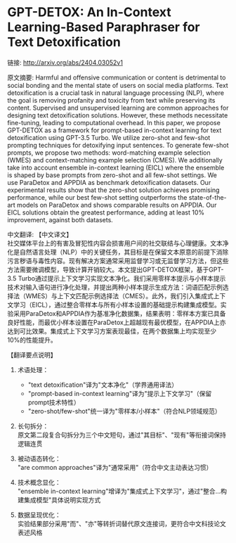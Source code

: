 # GPT-DETOX: An In-Context Learning-Based Paraphraser for Text Detoxification

链接: http://arxiv.org/abs/2404.03052v1

原文摘要:
Harmful and offensive communication or content is detrimental to social
bonding and the mental state of users on social media platforms. Text
detoxification is a crucial task in natural language processing (NLP), where
the goal is removing profanity and toxicity from text while preserving its
content. Supervised and unsupervised learning are common approaches for
designing text detoxification solutions. However, these methods necessitate
fine-tuning, leading to computational overhead. In this paper, we propose
GPT-DETOX as a framework for prompt-based in-context learning for text
detoxification using GPT-3.5 Turbo. We utilize zero-shot and few-shot prompting
techniques for detoxifying input sentences. To generate few-shot prompts, we
propose two methods: word-matching example selection (WMES) and
context-matching example selection (CMES). We additionally take into account
ensemble in-context learning (EICL) where the ensemble is shaped by base
prompts from zero-shot and all few-shot settings. We use ParaDetox and APPDIA
as benchmark detoxification datasets. Our experimental results show that the
zero-shot solution achieves promising performance, while our best few-shot
setting outperforms the state-of-the-art models on ParaDetox and shows
comparable results on APPDIA. Our EICL solutions obtain the greatest
performance, adding at least 10% improvement, against both datasets.

中文翻译:
【中文译文】  
社交媒体平台上的有害及冒犯性内容会损害用户间的社交联结与心理健康。文本净化是自然语言处理（NLP）中的关键任务，其目标是在保留文本原意的前提下消除污言秽语与毒性内容。现有解决方案通常采用监督学习或无监督学习方法，但这些方法需要微调模型，导致计算开销较大。本文提出GPT-DETOX框架，基于GPT-3.5 Turbo通过提示上下文学习实现文本净化。我们采用零样本提示与小样本提示技术对输入语句进行净化处理，并提出两种小样本提示生成方法：词语匹配示例选择法（WMES）与上下文匹配示例选择法（CMES）。此外，我们引入集成式上下文学习（EICL），通过整合零样本与所有小样本设置的基础提示构建集成模型。实验采用ParaDetox和APPDIA作为基准净化数据集，结果表明：零样本方案已具备良好性能，而最优小样本设置在ParaDetox上超越现有最优模型，在APPDIA上亦达到可比效果。集成式上下文学习方案表现最佳，在两个数据集上均实现至少10%的性能提升。  

【翻译要点说明】  
1. 术语处理：  
   - "text detoxification"译为"文本净化"（学界通用译法）  
   - "prompt-based in-context learning"译为"提示上下文学习"（保留prompt技术特性）  
   - "zero-shot/few-shot"统一译为"零样本/小样本"（符合NLP领域规范）  

2. 长句拆分：  
   原文第二段复合句拆分为三个中文短句，通过"其目标"、"现有"等衔接词保持逻辑连贯  

3. 被动语态转化：  
   "are common approaches"译为"通常采用"（符合中文主动表达习惯）  

4. 技术概念显化：  
   "ensemble in-context learning"增译为"集成式上下文学习"，通过"整合...构建集成模型"具体说明实现方式  

5. 数据呈现优化：  
   实验结果部分采用"而"、"亦"等转折词替代原文连接词，更符合中文科技论文表述风格
